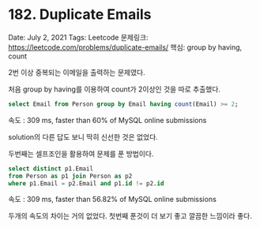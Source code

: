 # 182. Duplicate Emails

Date: July 2, 2021
Tags: Leetcode
문제링크: https://leetcode.com/problems/duplicate-emails/
핵심: group by having, count

2번 이상 중복되는 이메일을 출력하는 문제였다.

처음 group by having를 이용하여 count가 2이상인 것을 따로 추출했다.

```sql
select Email from Person group by Email having count(Email) >= 2;
```

속도 : 309 ms, faster than 60% of MySQL online submissions

solution의 다른 답도 보니 딱히 신선한 것은 없었다.

두번째는 셀프조인을 활용하여 문제를 푼 방법이다.

```sql
select distinct p1.Email
from Person as p1 join Person as p2
where p1.Email = p2.Email and p1.id != p2.id
```

속도 : 309 ms, faster than 56.82% of MySQL online submissions

두개의 속도의 차이는 거의 없었다. 첫번째 푼것이 더 보기 좋고 깔끔한 느낌이라 좋다.